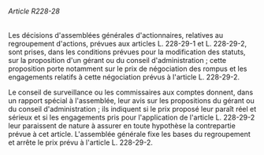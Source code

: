 ###### Article R228-28

Les décisions d'assemblées générales d'actionnaires, relatives au regroupement d'actions, prévues aux articles L. 228-29-1 et L. 228-29-2, sont prises, dans les conditions prévues pour la modification des statuts, sur la proposition d'un gérant ou du conseil d'administration ; cette proposition porte notamment sur le prix de négociation des rompus et les engagements relatifs à cette négociation prévus à l'article L. 228-29-2.

Le conseil de surveillance ou les commissaires aux comptes donnent, dans un rapport spécial à l'assemblée, leur avis sur les propositions du gérant ou du conseil d'administration ; ils indiquent si le prix proposé leur paraît réel et sérieux et si les engagements pris pour l'application de l'article L. 228-29-2 leur paraissent de nature à assurer en toute hypothèse la contrepartie prévue à cet article. L'assemblée générale fixe les bases du regroupement et arrête le prix prévu à l'article L. 228-29-2.

